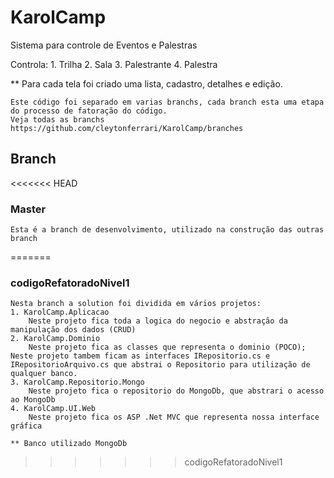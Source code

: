 KarolCamp
=========

Sistema para controle de Eventos e Palestras

Controla:
	1. Trilha
	2. Sala
	3. Palestrante
	4. Palestra

** Para cada tela foi criado uma lista, cadastro, detalhes e edição.

	Este código foi separado em varias branchs, cada branch esta uma etapa do processo de fatoração do código. 
	Veja todas as branchs https://github.com/cleytonferrari/KarolCamp/branches


## Branch ##

<<<<<<< HEAD
### Master ###
	Esta é a branch de desenvolvimento, utilizado na construção das outras branch
=======
### codigoRefatoradoNivel1 ###
	Nesta branch a solution foi dividida em vários projetos:
	1. KarolCamp.Aplicacao
		Neste projeto fica toda a logica do negocio e abstração da manipulação dos dados (CRUD)
	2. KarolCamp.Dominio
		Neste projeto fica as classes que representa o dominio (POCO); Neste projeto tambem ficam as interfaces IRepositorio.cs e IRepositorioArquivo.cs que abstrai o Repositorio para utilização de qualquer banco.
	3. KarolCamp.Repositorio.Mongo
		Neste projeto fica o repositorio do MongoDb, que abstrari o acesso ao MongoDb
	4. KarolCamp.UI.Web
		Neste projeto fica os ASP .Net MVC que representa nossa interface gráfica

	** Banco utilizado MongoDb
>>>>>>> codigoRefatoradoNivel1
